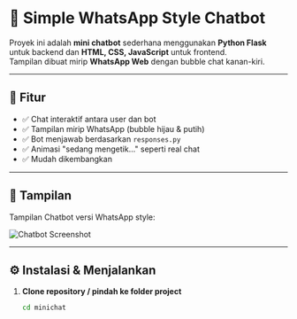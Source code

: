 # 💬 Simple WhatsApp Style Chatbot  

Proyek ini adalah **mini chatbot** sederhana menggunakan **Python Flask** untuk backend dan **HTML, CSS, JavaScript** untuk frontend.  
Tampilan dibuat mirip **WhatsApp Web** dengan bubble chat kanan-kiri.  

---

## 🚀 Fitur
- ✅ Chat interaktif antara user dan bot  
- ✅ Tampilan mirip WhatsApp (bubble hijau & putih)  
- ✅ Bot menjawab berdasarkan `responses.py`  
- ✅ Animasi "sedang mengetik..." seperti real chat  
- ✅ Mudah dikembangkan  

---

## 📸 Tampilan
Tampilan Chatbot versi WhatsApp style:  

![Chatbot Screenshot](./screenshots/chatbot.png)  


---

## ⚙️ Instalasi & Menjalankan

1. **Clone repository / pindah ke folder project**
   ```bash
   cd minichat
